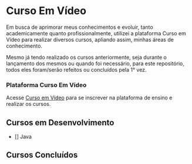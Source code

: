 # Curso Em Vídeo

Em busca de aprimorar meus conhecimentos e evoluir, tanto academicamente quanto profissionalmente, utilizei a plataforma Curso em Vídeo para realizar diversos cursos, apliando assim, minhas áreas de conhecimento. 

Mesmo já tendo realizado os cursos anteriormente, seja durante o lançamento dos mesmos ou quando foi necessário, para este repositório, todos eles foram/serão refeitos ou concluídos pela 1° vez.

### Plataforma Curso Em Vídeo

Acesse [Curso em Vídeo](cursoemvideo.com "Site Oficial") para se inscrever na plataforma de ensino e realizar os cursos.

## Cursos em Desenvolvimento

- [] Java

## Cursos Concluídos
